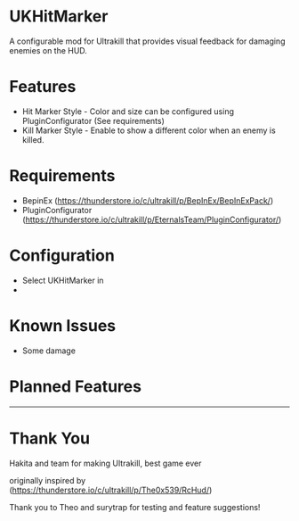 # UKHitMarker

A configurable mod for Ultrakill that provides visual feedback for damaging enemies on the HUD.

# Features

- Hit Marker Style
		- Color and size can be configured using PluginConfigurator (See requirements)
- Kill Marker Style
		- Enable to show a different color when an enemy is killed.

# Requirements

- BepinEx (https://thunderstore.io/c/ultrakill/p/BepInEx/BepInExPack/)
- PluginConfigurator (https://thunderstore.io/c/ultrakill/p/EternalsTeam/PluginConfigurator/)

# Configuration

- Select UKHitMarker in 
- 
# Known Issues

- Some damage

# Planned Features

---

# Thank You

Hakita and team for making Ultrakill, best game ever

originally inspired by (https://thunderstore.io/c/ultrakill/p/The0x539/RcHud/)

Thank you to Theo and surytrap for testing and feature suggestions!

